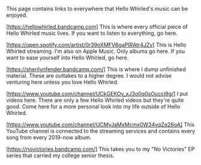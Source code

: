 This page contains links to everywhere that Hello Whirled's music can be enjoyed.

[https://hellowhirled.bandcamp.com] This is where every official piece of Hello Whirled music lives. If you want to listen to everything, go here.

[https://open.spotify.com/artist/0r39oXMFV6gaPIRAtr4JZv] This is Hello Whirled streaming. I'm also on Apple Music. Only albums go here. If you want to ease yourself into Hello Whirled, go here.

[https://sherilynfender.bandcamp.com/] This is where I dump unfinished material. These are outtakes to a higher degree. I would not advise venturing here unless you love Hello Whirled.

[https://www.youtube.com/channel/UCkGEKOv_xJ3o0q0sOuccj9g/] I put videos here. There are only a few Hello Whirled videos but they're quite good. Come here for a more personal look into my life outside of Hello Whirled.

[https://www.youtube.com/channel/UCMyJaMxMcmx0W34vqZq26oA] This YouTube channel is connected to the streaming services and contains every song from every 2019-now album.

[https://novictories.bandcamp.com/] This takes you to my "No Victories" EP series that carried my college senior thesis.
